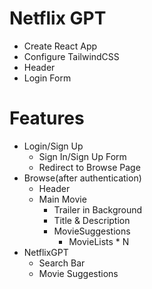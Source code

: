 # Netflix GPT

- Create React App
- Configure TailwindCSS
- Header
- Login Form

# Features

- Login/Sign Up
  - Sign In/Sign Up Form
  - Redirect to Browse Page
- Browse(after authentication)
  - Header
  - Main Movie
    - Trailer in Background
    - Title & Description
    - MovieSuggestions
      - MovieLists \* N
- NetflixGPT
  - Search Bar
  - Movie Suggestions
